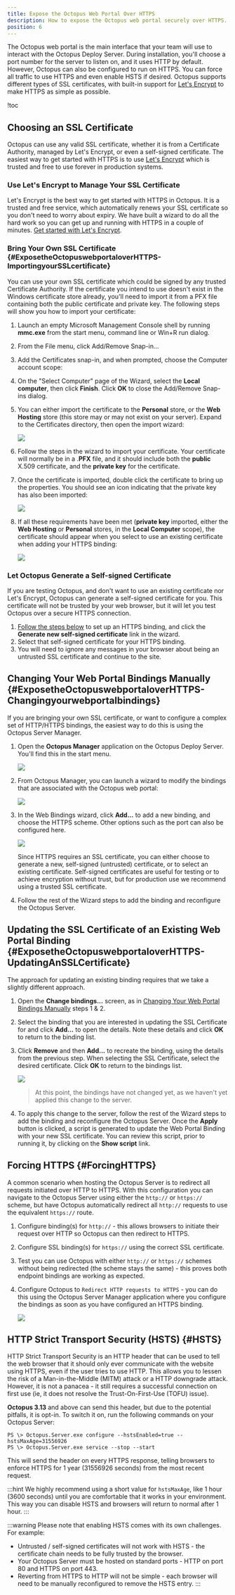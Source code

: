 ```yaml
---
title: Expose the Octopus Web Portal Over HTTPS
description: How to expose the Octopus web portal securely over HTTPS.
position: 6
---
```


The Octopus web portal is the main interface that your team will use to interact with the Octopus Deploy Server. During installation, you'll choose a port number for the server to listen on, and it uses HTTP by default. However, Octopus can also be configured to run on HTTPS. You can force all traffic to use HTTPS and even enable HSTS if desired. Octopus supports different types of SSL certificates, with built-in support for [Let's Encrypt](/docs/administration/security/exposing-octopus/lets-encrypt-integration.md) to make HTTPS as simple as possible.

!toc

## Choosing an SSL Certificate

Octopus can use any valid SSL certificate, whether it is from a Certificate Authority, managed by Let's Encrypt, or even a self-signed certificate. The easiest way to get started with HTTPS is to use [Let's Encrypt](/docs/administration/security/exposing-octopus/lets-encrypt-integration.md) which is trusted and free to use forever in production systems.

### Use Let's Encrypt to Manage Your SSL Certificate

Let's Encrypt is the best way to get started with HTTPS in Octopus. It is a trusted and free service, which automatically renews your SSL certificate so you don't need to worry about expiry. We have built a wizard to do all the hard work so you can get up and running with HTTPS in a couple of minutes. [Get started with Let's Encrypt](/docs/administration/security/exposing-octopus/lets-encrypt-integration.md).

### Bring Your Own SSL Certificate {#ExposetheOctopuswebportaloverHTTPS-ImportingyourSSLcertificate}

You can use your own SSL certificate which could be signed by any trusted Certificate Authority. If the certificate you intend to use doesn't exist in the Windows certificate store already, you'll need to import it from a PFX file containing both the public certificate and private key. The following steps will show you how to import your certificate:

1. Launch an empty Microsoft Management Console shell by running **mmc.exe** from the start menu, command line or Win+R run dialog.

1. From the File menu, click Add/Remove Snap-in...
1. Add the Certificates snap-in, and when prompted, choose the Computer account scope:
1. On the "Select Computer" page of the Wizard, select the **Local computer**, then click **Finish**. Click **OK** to close the Add/Remove Snap-ins dialog.
1. You can either import the certificate to the **Personal** store, or the **Web Hosting** store (this store may or may not exist on your server). Expand to the Certificates directory, then open the import wizard:

    ![](/docs/images/3048148/3278100.png)

1. Follow the steps in the wizard to import your certificate. Your certificate will normally be in a .**PFX** file, and it should include both the **public** X.509 certificate, and the **private key** for the certificate.

1. Once the certificate is imported, double click the certificate to bring up the properties. You should see an icon indicating that the private key has also been imported:

    ![](/docs/images/3048148/3278099.png)

1. If all these requirements have been met (**private key** imported, either the **Web Hosting** or **Personal** stores, in the **Local Computer** scope), the certificate should appear when you select to use an existing certificate when adding your HTTPS binding:

    ![](/docs/images/3048148/3278454.png)

### Let Octopus Generate a Self-signed Certificate

If you are testing Octopus, and don't want to use an existing certificate nor Let's Encrypt, Octopus can generate a self-signed certificate for you. This certificate will not be trusted by your web browser, but it will let you test Octopus over a secure HTTPS connection.

1. [Follow the steps below](#ExposetheOctopuswebportaloverHTTPS-Changingyourwebportalbindings) to set up an HTTPS binding, and click the **Generate new self-signed certificate** link in the wizard.
1. Select that self-signed certificate for your HTTPS binding.
1. You will need to ignore any messages in your browser about being an untrusted SSL certificate and continue to the site.

## Changing Your Web Portal Bindings Manually {#ExposetheOctopuswebportaloverHTTPS-Changingyourwebportalbindings}

If you are bringing your own SSL certificate, or want to configure a complex set of HTTP/HTTPS bindings, the easiest way to do this is using the Octopus Server Manager.

1. Open the **Octopus Manager** application on the Octopus Deploy Server. You'll find this in the start menu.

    ![](/docs/images/3048148/3278103.png)

1. From Octopus Manager, you can launch a wizard to modify the bindings that are associated with the Octopus web portal:

    ![](/docs/images/3048148/3278102.png)

1. In the Web Bindings wizard, click **Add...** to add a new binding, and choose the HTTPS scheme. Other options such as the port can also be configured here.

    ![](/docs/images/3048148/3278452.png)

    Since HTTPS requires an SSL certificate, you can either choose to generate a new, self-signed (untrusted) certificate, or to select an existing certificate. Self-signed certificates are useful for testing or to achieve encryption without trust, but for production use we recommend using a trusted SSL certificate.

1. Follow the rest of the Wizard steps to add the binding and reconfigure the Octopus Server.

## Updating the SSL Certificate of an Existing Web Portal Binding {#ExposetheOctopuswebportaloverHTTPS-UpdatingAnSSLCertificate}

The approach for updating an existing binding requires that we take a slightly different approach.

1. Open the **Change bindings...** screen, as in [Changing Your Web Portal Bindings Manually](#ExposetheOctopuswebportaloverHTTPS-Changingyourwebportalbindings) steps 1 & 2.

1. Select the binding that you are interested in updating the SSL Certificate for and click **Add...** to open the details. Note these details and click **OK** to return to the binding list.

1. Click **Remove** and then **Add...** to recreate the binding, using the details from the previous step. When selecting the SSL Certificate, select the desired certificate. Click **OK** to return to the bindings list.

    ![](/docs/images/3048148/3278454.png)

    > At this point, the bindings have not changed yet, as we haven't yet applied this change to the server.

1. To apply this change to the server, follow the rest of the Wizard steps to add the binding and reconfigure the Octopus Server. Once the **Apply** button is clicked, a script is generated to update the Web Portal Binding with your new SSL certificate. You can review this script, prior to running it, by clicking on the **Show script** link.

## Forcing HTTPS {#ForcingHTTPS}

A common scenario when hosting the Octopus Server is to redirect all requests initiated over HTTP to HTTPS. With this configuration you can navigate to the Octopus Server using either the `http://` or `https://` scheme, but have Octopus automatically redirect all `http://` requests to use the equivalent `https://` route.

1. Configure binding(s) for `http://` - this allows browsers to initiate their request over HTTP so Octopus can then redirect to HTTPS.
1. Configure SSL binding(s) for `https://` using the correct SSL certificate.
1. Test you can use Octopus with either `http://` or `https://` schemes without being redirected (the scheme stays the same) - this proves both endpoint bindings are working as expected.
1. Configure Octopus to `Redirect HTTP requests to HTTPS` - you can do this using the Octopus Server Manager application where you configure the bindings as soon as you have configured an HTTPS binding.

    ![](expose-the-octopus-web-portal-over-https-force-https.png)

## HTTP Strict Transport Security (HSTS) {#HSTS}

HTTP Strict Transport Security is an HTTP header that can be used to tell the web browser that it should only ever communicate with the website using HTTPS, even if the user tries to use HTTP. This allows you to lessen the risk of a Man-in-the-Middle (MITM) attack or a HTTP downgrade attack. However, it is not a panacea - it still requires a successful connection on first use (ie, it does not resolve the Trust-On-First-Use (TOFU) issue).

**Octopus 3.13** and above can send this header, but due to the potential pitfalls, it is opt-in. To switch it on, run the following commands on your Octopus Server:

```text
PS \> Octopus.Server.exe configure --hstsEnabled=true --hstsMaxAge=31556926
PS \> Octopus.Server.exe service --stop --start
```

This will send the header on every HTTPS response, telling browsers to enforce HTTPS for 1 year (31556926 seconds) from the most recent request.

:::hint
We highly recommend using a short value for `hstsMaxAge`, like 1 hour (3600 seconds) until you are comfortable that it works in your environment. This way you can disable HSTS and browsers will return to normal after 1 hour.
:::

:::warning
Please note that enabling HSTS comes with its own challenges. For example:

* Untrusted / self-signed certificates will not work with HSTS - the certificate chain needs to be fully trusted by the browser.
* Your Octopus Server must be hosted on standard ports - HTTP on port 80 and HTTPS on port 443.
* Reverting from HTTPS to HTTP will not be simple - each browser will need to be manually reconfigured to remove the HSTS entry.
:::
